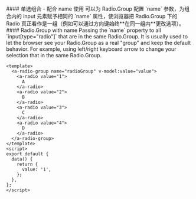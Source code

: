 <cn>
#### 单选组合 - 配合 name 使用
可以为 Radio.Group 配置 `name` 参数，为组合内的 input 元素赋予相同的 `name` 属性，使浏览器把 Radio.Group 下的 Radio 真正看作是一组（例如可以通过方向键始终**在同一组内**更改选项）。
</cn>

<us>
#### Radio.Group with name
Passing the `name` property to all `input[type="radio"]` that are in the same Radio.Group. It is usually used to let the browser see your Radio.Group as a real "group" and keep the default behavior. For example, using left/right keyboard arrow to change your selection that in the same Radio.Group.
</us>

```vue
<template>
  <a-radio-group name="radioGroup" v-model:value="value">
    <a-radio value="1">
      A
    </a-radio>
    <a-radio value="2">
      B
    </a-radio>
    <a-radio value="3">
      C
    </a-radio>
    <a-radio value="4">
      D
    </a-radio>
  </a-radio-group>
</template>
<script>
export default {
  data() {
    return {
      value: '1',
    };
  },
};
</script>
```
